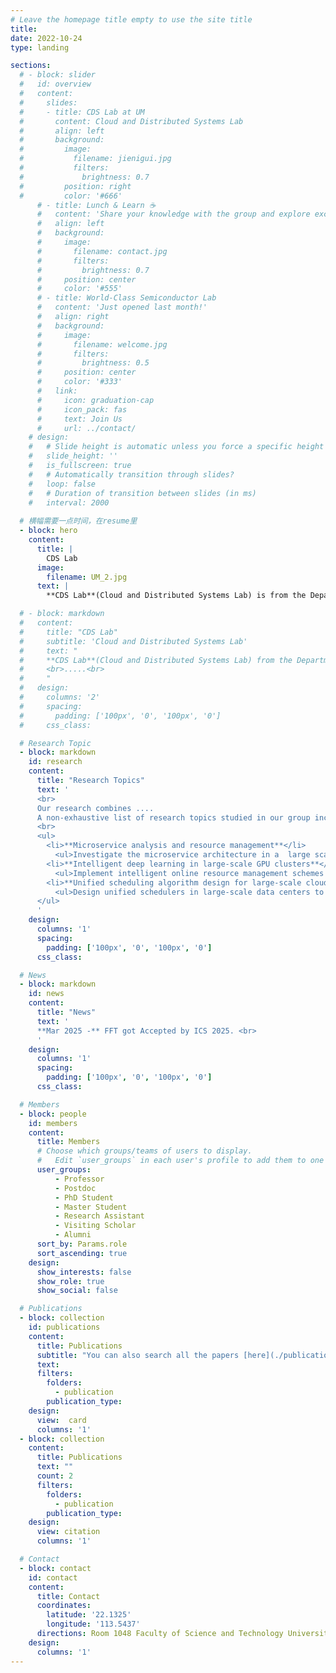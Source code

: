 ```yaml
---
# Leave the homepage title empty to use the site title
title:
date: 2022-10-24
type: landing

sections:
  # - block: slider
  #   id: overview
  #   content:
  #     slides:
  #     - title: CDS Lab at UM
  #       content: Cloud and Distributed Systems Lab
  #       align: left
  #       background:
  #         image:
  #           filename: jienigui.jpg
  #           filters:
  #             brightness: 0.7
  #         position: right
  #         color: '#666'
      # - title: Lunch & Learn ☕️
      #   content: 'Share your knowledge with the group and explore exciting new topics together!'
      #   align: left
      #   background:
      #     image:
      #       filename: contact.jpg
      #       filters:
      #         brightness: 0.7
      #     position: center
      #     color: '#555'
      # - title: World-Class Semiconductor Lab
      #   content: 'Just opened last month!'
      #   align: right
      #   background:
      #     image:
      #       filename: welcome.jpg
      #       filters:
      #         brightness: 0.5
      #     position: center
      #     color: '#333'
      #   link:
      #     icon: graduation-cap
      #     icon_pack: fas
      #     text: Join Us
      #     url: ../contact/
    # design:
    #   # Slide height is automatic unless you force a specific height (e.g. '400px')
    #   slide_height: ''
    #   is_fullscreen: true
    #   # Automatically transition through slides?
    #   loop: false
    #   # Duration of transition between slides (in ms)
    #   interval: 2000
    
  # 横幅需要一点时间，在resume里
  - block: hero
    content:
      title: |
        CDS Lab
      image:
        filename: UM_2.jpg
      text: | 
        **CDS Lab**(Cloud and Distributed Systems Lab) is from the Department of Computer and Information Science at University of Macau, led by Prof. Huanle Xu.

  # - block: markdown
  #   content:
  #     title: "CDS Lab"
  #     subtitle: 'Cloud and Distributed Systems Lab'
  #     text: "
  #     **CDS Lab**(Cloud and Distributed Systems Lab) from the Department of Computer and Information Science at University of Macau, led by Prof. Huanle Xu.
  #     <br>.....<br> 
  #     "
  #   design:
  #     columns: '2'
  #     spacing:
  #       padding: ['100px', '0', '100px', '0']
  #     css_class: 

  # Research Topic
  - block: markdown
    id: research
    content:
      title: "Research Topics"
      text: '
      <br>
      Our research combines ....
      A non-exhaustive list of research topics studied in our group include:
      <br>
      <ul>
        <li>**Microservice analysis and resource management**</li>
          <ul>Investigate the microservice architecture in a  large scale and design efficient resource management algorithms.</ul>
        <li>**Intelligent deep learning in large-scale GPU clusters**</li>
          <ul>Implement intelligent online resource management schemes in heterogeneous/homogeneous GPU clusters to maximise resource efficiency.</ul>
        <li>**Unified scheduling algorithm design for large-scale cloud platforms**</li>
          <ul>Design unified schedulers in large-scale data centers to balance the trade-off between application performance, resource utilisation, and scheduling scalability.</ul>
      </ul>
      '
    design:
      columns: '1'
      spacing:
        padding: ['100px', '0', '100px', '0']
      css_class: 

  # News
  - block: markdown
    id: news
    content:
      title: "News"
      text: '
      **Mar 2025 -** FFT got Accepted by ICS 2025. <br>
      '
    design:
      columns: '1'
      spacing:
        padding: ['100px', '0', '100px', '0']
      css_class: 

  # Members
  - block: people
    id: members
    content:
      title: Members
      # Choose which groups/teams of users to display.
      #   Edit `user_groups` in each user's profile to add them to one or more of these groups.
      user_groups:
          - Professor
          - Postdoc
          - PhD Student
          - Master Student
          - Research Assistant
          - Visiting Scholar
          - Alumni
      sort_by: Params.role
      sort_ascending: true
    design:
      show_interests: false
      show_role: true
      show_social: false

  # Publications
  - block: collection
    id: publications
    content:
      title: Publications
      subtitle: "You can also search all the papers [here](./publication)."
      text: 
      filters:
        folders:
          - publication
        publication_type: 
    design:
      view:  card     
      columns: '1'
  - block: collection
    content:
      title: Publications
      text: ""
      count: 2
      filters:
        folders:
          - publication
        publication_type: 
    design:
      view: citation
      columns: '1'

  # Contact
  - block: contact
    id: contact
    content:
      title: Contact
      coordinates:
        latitude: '22.1325'
        longitude: '113.5437'
      directions: Room 1048 Faculty of Science and Technology University of Macau, E11 Avenida da Universidade Taipa, Macau, China
    design:
      columns: '1'
---
```

